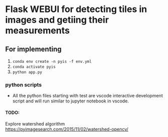 # Flask WEBUI for detecting tiles in images and getiing their measurements

## For implementing

1. `conda env create -n pyis -f env.yml`
2. `conda activate pyis`
3. `python app.py`

### python scripts
 - All the python files starting with test are vscode interactive development script and will run similar to jupyter notebook in vscode.

#### TODO:

Explore watershed algorithm https://pyimagesearch.com/2015/11/02/watershed-opencv/
